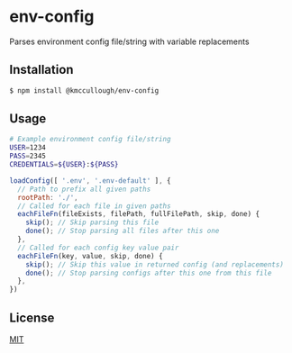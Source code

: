 # env-config

Parses environment config file/string with variable replacements

## Installation

```bash
$ npm install @kmccullough/env-config
```

## Usage

```bash
# Example environment config file/string
USER=1234
PASS=2345
CREDENTIALS=${USER}:${PASS}
```

```js
loadConfig([ '.env', '.env-default' ], {
  // Path to prefix all given paths 
  rootPath: './',
  // Called for each file in given paths
  eachFileFn(fileExists, filePath, fullFilePath, skip, done) {
    skip(); // Skip parsing this file
    done(); // Stop parsing all files after this one
  },
  // Called for each config key value pair
  eachFileFn(key, value, skip, done) {
    skip(); // Skip this value in returned config (and replacements)
    done(); // Stop parsing configs after this one from this file
  },
})
```

## License

[MIT](./LICENSE.txt)
